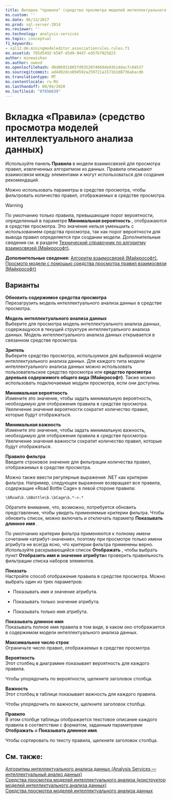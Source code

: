```yaml
---
title: Вкладка "правила" (средство просмотра моделей интеллектуального анализа данных) | Документация Майкрософт
ms.custom: ''
ms.date: 06/13/2017
ms.prod: sql-server-2014
ms.reviewer: ''
ms.technology: analysis-services
ms.topic: conceptual
f1_keywords:
- sql12.dm.miningmodeleditor.associationrules.rules.f1
ms.assetid: 705d5492-b58f-45d9-94d7-ed57b7025823
author: minewiskan
ms.author: owend
ms.openlocfilehash: d0d86931865fd9352074669de93b14dacfc84537
ms.sourcegitcommit: ad4d92dce894592a259721a1571b1d8736abacdb
ms.translationtype: MT
ms.contentlocale: ru-RU
ms.lasthandoff: 08/04/2020
ms.locfileid: "87656639"
---
```

# <a name="rules-tab-mining-model-viewer"></a>Вкладка «Правила» (средство просмотра моделей интеллектуального анализа данных)
  Используйте панель **Правила** в модели взаимосвязей для просмотра правил, извлеченных алгоритмом из данных. Правила описывают взаимосвязи между элементами и могут использоваться для создания рекомендаций.  
  
 Можно использовать параметры в средстве просмотра, чтобы фильтровать количество правил, отображаемых в средстве просмотра.  
  
> [!WARNING]  
>  По умолчанию только правила, превышающие порог вероятности, определенный в параметре **Минимальная вероятность** , отображаются в средстве просмотра. Это значение нельзя уменьшить с использованием средства просмотра, так как порог вероятности для вывода правил определяется при создании модели. Дополнительные сведения см. в разделе [Технический справочник по алгоритму взаимосвязей (Майкрософт)](data-mining/microsoft-association-algorithm-technical-reference.md).  
  
 **Дополнительные сведения:** [Алгоритм взаимосвязей (Майкрософт)](data-mining/microsoft-association-algorithm.md), [Просмотр модели с помощью средства просмотра правил взаимосвязи (Майкрософт)](data-mining/browse-a-model-using-the-microsoft-association-rules-viewer.md)  
  
## <a name="options"></a>Варианты  
 **Обновить содержимое средства просмотра**  
 Перезагрузить модель интеллектуального анализа данных в средстве просмотра.  
  
 **Модель интеллектуального анализа данных**  
 Выберите для просмотра модель интеллектуального анализа данных, содержащуюся в текущей структуре интеллектуального анализа данных. Модель интеллектуального анализа данных открывается в связанном средстве просмотра.  
  
 **Зритель**  
 Выберите средство просмотра, используемое для выбранной модели интеллектуального анализа данных. Для каждого типа модели интеллектуального анализа данных можно использовать пользовательское средство просмотра или **средство просмотра деревьев содержимого общего вида (Майкрософт)**. Также можно использовать подключаемые модули просмотра, если они доступны.  
  
 **Минимальная вероятность**  
 Измените это значение, чтобы задать минимальную вероятность, необходимую для отображения правила в средстве просмотра. Увеличение значения вероятности сократит количество правил, которые будут отображаться.  
  
 **Минимальная важность**  
 Измените это значение, чтобы задать минимальную важность, необходимую для отображения правила в средстве просмотра. Увеличение значения важности сократит количество правил, которые будут отображаться.  
  
 **Правило фильтра**  
 Введите строковое значение для фильтрации количества правил, отображаемых в средстве просмотра.  
  
 Можно также ввести регулярные выражения .NET как критерии фильтра. Например, следующее выражение возвращает все правила, содержащие «Road Bottle Cage» в левой стороне правила:  
  
 `\bRoad\b.\bBottle\b.\bCage\b.*->.*`  
  
 Обратите внимание, что, возможно, потребуется обновить представление, чтобы увидеть применяемые критерии фильтра. Чтобы обновить список, можно включать и отключать параметр **Показывать длинное имя** .  
  
 По умолчанию критерии фильтра применяются к полному имени сочетания «атрибут-значение», поэтому при просмотре только имени атрибута не всегда ясно, что критерии фильтра применены верно. Используйте раскрывающийся список **Отображать** , чтобы выбрать пункт **Отобразить имя и значение атрибута**и проверить правильность фильтрации списка наборов элементов.  
  
 **Показать**  
 Настройте способ отображения правила в средстве просмотра. Можно выбрать один из трех параметров:  
  
-   Показывать имя и значение атрибута.  
  
-   Показывать только значение атрибута.  
  
-   Показывать только имя атрибута.  
  
 **Показывать длинное имя**  
 Показывать полное имя правила в том виде, в каком оно отображается в содержимом модели интеллектуального анализа данных.  
  
 **Максимальное число строк**  
 Ограничьте число правил, отображаемых в средстве просмотра.  
  
 **Вероятность**  
 Этот столбец в диаграмме показывает вероятность для каждого правила.  
  
 Чтобы упорядочить по вероятности, щелкните заголовок столбца.  
  
 **Важность**  
 Этот столбец в таблице показывает важность для каждого правила.  
  
 Чтобы упорядочить по важности, щелкните заголовок столбца.  
  
 **Правило**  
 В этом столбце таблицы отображается текстовое описание каждого правила в соответствии с форматом, заданным параметрами **Отображать** и **Показывать длинное имя**.  
  
 Чтобы сортировать по тексту правила, щелкните заголовок столбца.  
  
## <a name="see-also"></a>См. также:  
 [Алгоритмы интеллектуального анализа данных &#40;Analysis Services — интеллектуальный анализ данных&#41;](data-mining/data-mining-algorithms-analysis-services-data-mining.md)   
 [Средства просмотра моделей интеллектуального анализа &#40;конструктор моделей интеллектуального анализа данных&#41;](mining-model-viewers-data-mining-model-designer.md)   
 [Средства просмотра моделей интеллектуального анализа данных](data-mining/data-mining-model-viewers.md)  
  
  

